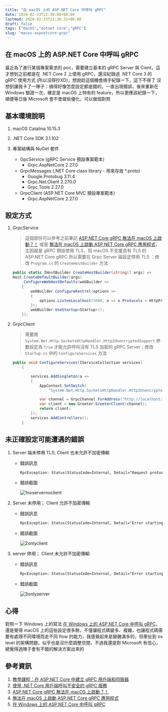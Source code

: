 ```yaml
---
title: "在 macOS 上的 ASP.NET Core 中呼叫 gRPC"
date: 2020-02-23T22:30:00+08:00
lastmod: 2020-02-23T22:30:31+08:00
draft: false
tags: ["macOS","dotnet core","gRPC"]
slug: "macos-aspnetcore-grpc"
---
```


## 在 macOS 上的 ASP.NET Core 中呼叫 gRPC

最近為了進行某個專案需求的 poc，需要建立基本的 gRPC Server 與 Cient，這才想到之前都是在 .NET Core 2 上使用 gRPC，還沒紀錄過 .NET Core 3 的 gRPC 使用方式 (所以沒得抄XD)，想說趁這個機會順手紀錄一下，這下不得了  沒想到讓我卡了一陣子：搞得好像怎麼設定都是錯的，一直出現錯誤，後來重新在 Windows 驗證一次，確定是 macOS 上特有的 feature，所以更應該紀錄一下，順便等日後 Microsoft 會不會做些優化，可以做個對照

## 基本環境說明

1. macOS Catalina 10.15.3
2. .NET Core SDK 3.1.102
3. 專案結構與 NuGet 套件

    - GpcService (gRPC Service 預設專案範本)
      - Grpc.AspNetCore 2.27.0
    - GrpcMessages (.NET Core class library - 用來存放 *.proto)
      - Google.Protobug 3.11.4
      - Grpc.Net.Client 2.270.0
      - Grpc.Tools 2.27.0
    - GrpcClient (ASP.NET Core MVC 預設專案範本)
      - Grpc.AspNetCore 2.27.0

## 設定方式

1. GrpcService

    > 這個部份可以參考之前筆記 [ASP.NET Core gRPC 無法在 macOS 上啟動？！](https://blog.yowko.com/aspdotnet-core-grpc-macos/) 或是 [無法在 macOS 上啟動 ASP.NET Core gRPC 應用程式](https://docs.microsoft.com/zh-tw/aspnet/core/grpc/troubleshoot?view=aspnetcore-3.1&WT.mc_id=DOP-MVP-5002594#unable-to-start-aspnet-core-grpc-app-on-macos)，主因就是 gRPC 預設使用 TLS，但 macOS 不支援具有 TLS 的 ASP.NET Core gRPC 所以需要在 Grpc Server 端設定停用 TLS ：修改 `Program.cs` 的 `CreateHostBuilder` 方法

    ```cs
    public static IHostBuilder CreateHostBuilder(string[] args) =>
    Host.CreateDefaultBuilder(args)
        .ConfigureWebHostDefaults(webBuilder =>
        {
            webBuilder.ConfigureKestrel(options =>
            {
                options.ListenLocalhost(5000, o => o.Protocols = HttpProtocols.Http2);
            });
            webBuilder.UseStartup<Startup>();
        });
    ```

2. GrpcClient

    > 需要將 `System.Net.Http.SocketsHttpHandler.Http2UnencryptedSupport` 參數設定為 `true` 才能允許呼叫沒有 TLS 加密的 gRPC Server：修改 `Startup.cs` 中的 `ConfigureServices` 方法

    ```cs
    public void ConfigureServices(IServiceCollection services)
        {

            services.AddSingleton(a =>
            {
                AppContext.SetSwitch(
                    "System.Net.Http.SocketsHttpHandler.Http2UnencryptedSupport", true);

                var channel = GrpcChannel.ForAddress("http://localhost:5000");
                var client = new Greeter.GreeterClient(channel);
                return client;
            });
            services.AddControllers();
        }
    ```

## 未正確設定可能遭遇的錯誤

1. Server 端未停用 TLS; Client 也未允許不加密傳輸

    - 錯誤訊息

        ```txt
        RpcException: Status(StatusCode=Internal, Detail="Request protocol 'HTTP/1.1' is not supported.")
        ```

    - 錯誤截圖

        ![1noservernoclient](https://user-images.githubusercontent.com/3851540/75629012-6401d180-5c19-11ea-9196-c8ad2d34f8fb.png)

2. Server 未停用； Client 允許不加密傳輸

    - 錯誤訊息

        ```txt
        RpcException: Status(StatusCode=Internal, Detail="Error starting gRPC call: An error occurred while sending the request.")
        ```

    - 錯誤截圖

        ![2onlyclient](https://user-images.githubusercontent.com/3851540/75629013-682def00-5c19-11ea-9b2f-371f21fe43eb.png)

3. server 停用； Client 未允許不加密傳輸

    - 錯誤訊息

        ```txt
        RpcException: Status(StatusCode=Internal, Detail="Error starting gRPC call: Connection refused")
        ```

    - 錯誤截圖

        ![3onlyserver](https://user-images.githubusercontent.com/3851540/75629014-695f1c00-5c19-11ea-87d9-f7b65fcc5c6c.png)

## 心得

對照一下 Windows 上的寫法 [在 Windows 上的 ASP.NET Core 中呼叫 gRPC](https;//blog.yowko.com/windows-aspnetcore-grpc)，還是覺得 macOS 上的這些設定很多餘，不僅讓程式碼變多、複雜、也讓程式碼需要有處理不同環境而走不同 flow 的能力，我感覺起來是變醜滿多的，但牽扯到 os level 的架構問題，似乎也是沒什麼調整空間，不過我還是對 Microsoft 有信心，總覺得過陣子會有不錯的解決方案出來的

## 參考資訊

1. [教學課程：在 ASP.NET Core 中建立 gRPC 用戶端和伺服器](https://docs.microsoft.com/zh-tw/aspnet/core/tutorials/grpc/grpc-start?view=aspnetcore-3.1&tabs=visual-studio&WT.mc_id=DOP-MVP-5002594)
2. [使用 .NET Core 用戶端呼叫不安全的 gRPC 服務](https://docs.microsoft.com/zh-tw/aspnet/core/grpc/troubleshoot?view=aspnetcore-3.1&WT.mc_id=DOP-MVP-5002594#call-insecure-grpc-services-with-net-core-client)
3. [ASP.NET Core gRPC 無法在 macOS 上啟動？！](https://blog.yowko.com/aspdotnet-core-grpc-macos/)
4. [無法在 macOS 上啟動 ASP.NET Core gRPC 應用程式](https://docs.microsoft.com/zh-tw/aspnet/core/grpc/troubleshoot?view=aspnetcore-3.1&WT.mc_id=DOP-MVP-5002594#unable-to-start-aspnet-core-grpc-app-on-macos)
5. [在 Windows 上的 ASP.NET Core 中呼叫 gRPC](https;//blog.yowko.com/windows-aspnetcore-grpc)

